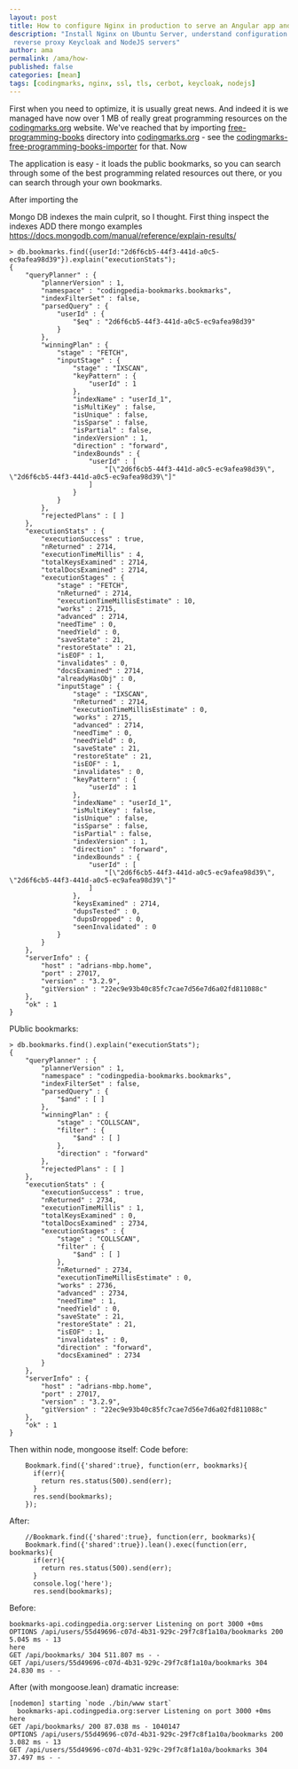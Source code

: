 ```yaml
---
layout: post
title: How to configure Nginx in production to serve an Angular app and reverse proxy NodeJS
description: "Install Nginx on Ubuntu Server, understand configuration files, configure SSL, serve static files, 
 reverse proxy Keycloak and NodeJS servers"
author: ama
permalink: /ama/how-
published: false
categories: [mean]
tags: [codingmarks, nginx, ssl, tls, cerbot, keycloak, nodejs]
---
```


First when you need to optimize, it is usually great news. And indeed it is we managed have now over 1 MB of really great programming resources on the 
[codingmarks.org](http://codingmarks.org) website. We've reached that by importing [free-programming-books](https://github.com/EbookFoundation/free-programming-books) directory into
[codingmarks.org](http://codingmarks.org) - see the [codingmarks-free-programming-books-importer](https://github.com/Codingpedia/codingmarks-free-programming-books-importer)
for that. Now 

The application is easy - it loads the public bookmarks, so you can search through some of the best programming related
resources out there, or you can search through your own bookmarks.

After importing the 

Mongo DB indexes the main culprit, so I thought.
First thing inspect the indexes
ADD there mongo examples 
https://docs.mongodb.com/manual/reference/explain-results/
```
> db.bookmarks.find({userId:"2d6f6cb5-44f3-441d-a0c5-ec9afea98d39"}).explain("executionStats");
{
	"queryPlanner" : {
		"plannerVersion" : 1,
		"namespace" : "codingpedia-bookmarks.bookmarks",
		"indexFilterSet" : false,
		"parsedQuery" : {
			"userId" : {
				"$eq" : "2d6f6cb5-44f3-441d-a0c5-ec9afea98d39"
			}
		},
		"winningPlan" : {
			"stage" : "FETCH",
			"inputStage" : {
				"stage" : "IXSCAN",
				"keyPattern" : {
					"userId" : 1
				},
				"indexName" : "userId_1",
				"isMultiKey" : false,
				"isUnique" : false,
				"isSparse" : false,
				"isPartial" : false,
				"indexVersion" : 1,
				"direction" : "forward",
				"indexBounds" : {
					"userId" : [
						"[\"2d6f6cb5-44f3-441d-a0c5-ec9afea98d39\", \"2d6f6cb5-44f3-441d-a0c5-ec9afea98d39\"]"
					]
				}
			}
		},
		"rejectedPlans" : [ ]
	},
	"executionStats" : {
		"executionSuccess" : true,
		"nReturned" : 2714,
		"executionTimeMillis" : 4,
		"totalKeysExamined" : 2714,
		"totalDocsExamined" : 2714,
		"executionStages" : {
			"stage" : "FETCH",
			"nReturned" : 2714,
			"executionTimeMillisEstimate" : 10,
			"works" : 2715,
			"advanced" : 2714,
			"needTime" : 0,
			"needYield" : 0,
			"saveState" : 21,
			"restoreState" : 21,
			"isEOF" : 1,
			"invalidates" : 0,
			"docsExamined" : 2714,
			"alreadyHasObj" : 0,
			"inputStage" : {
				"stage" : "IXSCAN",
				"nReturned" : 2714,
				"executionTimeMillisEstimate" : 0,
				"works" : 2715,
				"advanced" : 2714,
				"needTime" : 0,
				"needYield" : 0,
				"saveState" : 21,
				"restoreState" : 21,
				"isEOF" : 1,
				"invalidates" : 0,
				"keyPattern" : {
					"userId" : 1
				},
				"indexName" : "userId_1",
				"isMultiKey" : false,
				"isUnique" : false,
				"isSparse" : false,
				"isPartial" : false,
				"indexVersion" : 1,
				"direction" : "forward",
				"indexBounds" : {
					"userId" : [
						"[\"2d6f6cb5-44f3-441d-a0c5-ec9afea98d39\", \"2d6f6cb5-44f3-441d-a0c5-ec9afea98d39\"]"
					]
				},
				"keysExamined" : 2714,
				"dupsTested" : 0,
				"dupsDropped" : 0,
				"seenInvalidated" : 0
			}
		}
	},
	"serverInfo" : {
		"host" : "adrians-mbp.home",
		"port" : 27017,
		"version" : "3.2.9",
		"gitVersion" : "22ec9e93b40c85fc7cae7d56e7d6a02fd811088c"
	},
	"ok" : 1
}
```

PUblic bookmarks:
```
> db.bookmarks.find().explain("executionStats");
{
	"queryPlanner" : {
		"plannerVersion" : 1,
		"namespace" : "codingpedia-bookmarks.bookmarks",
		"indexFilterSet" : false,
		"parsedQuery" : {
			"$and" : [ ]
		},
		"winningPlan" : {
			"stage" : "COLLSCAN",
			"filter" : {
				"$and" : [ ]
			},
			"direction" : "forward"
		},
		"rejectedPlans" : [ ]
	},
	"executionStats" : {
		"executionSuccess" : true,
		"nReturned" : 2734,
		"executionTimeMillis" : 1,
		"totalKeysExamined" : 0,
		"totalDocsExamined" : 2734,
		"executionStages" : {
			"stage" : "COLLSCAN",
			"filter" : {
				"$and" : [ ]
			},
			"nReturned" : 2734,
			"executionTimeMillisEstimate" : 0,
			"works" : 2736,
			"advanced" : 2734,
			"needTime" : 1,
			"needYield" : 0,
			"saveState" : 21,
			"restoreState" : 21,
			"isEOF" : 1,
			"invalidates" : 0,
			"direction" : "forward",
			"docsExamined" : 2734
		}
	},
	"serverInfo" : {
		"host" : "adrians-mbp.home",
		"port" : 27017,
		"version" : "3.2.9",
		"gitVersion" : "22ec9e93b40c85fc7cae7d56e7d6a02fd811088c"
	},
	"ok" : 1
}
```


Then within node, mongoose itself:
Code before:
```
    Bookmark.find({'shared':true}, function(err, bookmarks){
      if(err){
        return res.status(500).send(err);
      }
      res.send(bookmarks);
    });
```
After:
```
    //Bookmark.find({'shared':true}, function(err, bookmarks){
    Bookmark.find({'shared':true}).lean().exec(function(err, bookmarks){
      if(err){
        return res.status(500).send(err);
      }
      console.log('here');
      res.send(bookmarks);
```

Before:
```
bookmarks-api.codingpedia.org:server Listening on port 3000 +0ms
OPTIONS /api/users/55d49696-c07d-4b31-929c-29f7c8f1a10a/bookmarks 200 5.045 ms - 13
here
GET /api/bookmarks/ 304 511.807 ms - -
GET /api/users/55d49696-c07d-4b31-929c-29f7c8f1a10a/bookmarks 304 24.830 ms - -
```

After (with mongoose.lean) dramatic increase:
```
[nodemon] starting `node ./bin/www start`
  bookmarks-api.codingpedia.org:server Listening on port 3000 +0ms
here
GET /api/bookmarks/ 200 87.038 ms - 1040147
OPTIONS /api/users/55d49696-c07d-4b31-929c-29f7c8f1a10a/bookmarks 200 3.082 ms - 13
GET /api/users/55d49696-c07d-4b31-929c-29f7c8f1a10a/bookmarks 304 37.497 ms - -
```
